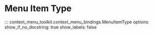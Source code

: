 # Menu Item Type

::: context_menu_toolkit.context_menu_bindings.MenuItemType
    options:
        show_if_no_docstring: true
        show_labels: false
